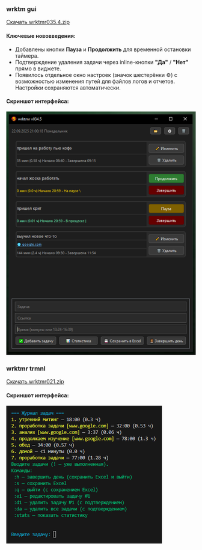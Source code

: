 ### wrktm gui

[Скачать wrktmr035.4.zip](https://github.com/ashtray01/wrktmr/releases/download/035.4/wrktmr035.4.zip)
#### **Ключевые нововведения:**
- Добавлены кнопки **Пауза** и **Продолжить** для временной остановки таймера.
- Подтверждение удаления задачи через inline-кнопки **"Да"** / **"Нет"** прямо в виджете.
- Появилось отдельное окно настроек (значок шестерёнки ⚙) с возможностью изменения путей для файлов логов и отчетов. Настройки сохраняются автоматически.

#### **Скриншот интерфейса:**
![Скриншот версии 0.34.5](https://github.com/ashtray01/wrktmr/blob/main/images/scr034.5.png)

### wrktmr trmnl
[Скачать wrktmr021.zip](https://github.com/ashtray01/wrktmr/releases/download/021/wrktmr021.zip)
#### **Скриншот интерфейса:**
![Скриншот версии 0.21](https://github.com/ashtray01/wrktmr/blob/main/images/scr021.png)













































